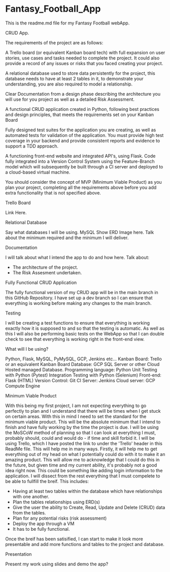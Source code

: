 # Fantasy_Football_App
This is the readme.md file for my Fantasy Football webApp.

CRUD App.

The requirements of the project are as follows:

A Trello board (or equivalent Kanban board tech) with full expansion
on user stories, use cases and tasks needed to complete the project.
It could also provide a record of any issues or risks that you faced
creating your project.

A relational database used to store data persistently for the
project, this database needs to have at least 2 tables in it, to
demonstrate your understanding, you are also required to model a
relationship.

Clear Documentation from a design phase describing the architecture
you will use for you project as well as a detailed Risk Assessment.

A functional CRUD application created in Python, following best
practices and design principles, that meets the requirements set on
your Kanban Board

Fully designed test suites for the application you are creating, as
well as automated tests for validation of the application. You must
provide high test coverage in your backend and provide consistent
reports and evidence to support a TDD approach.

A functioning front-end website and integrated API's, using Flask.
Code fully integrated into a Version Control System using the
Feature-Branch model which will subsequently be built through a CI
server and deployed to a cloud-based virtual machine.

You should consider the concept of MVP (Minimum Viable Product) as you
plan your project, completing all the requirements above before you add
extra functionality that is not specified above.


Trello Board

Link Here.


Relational Database

Say what databases I will be using.
MySQL
Show ERD Image here.
Talk about the minimum required and the minimum I will deliver.


Documentation

I will talk about what I intend the app to do and how here.
Talk about:
- The architecture of the project.
- The Risk Assesment undertaken.


Fully Functional CRUD Application

The fully functional version of my CRUD app will be in the main branch in this GitHub Repository.
I have set up a dev branch so I can ensure that everything is working before making any changes to the main branch.


Testing

I will be creating a test functions to ensure that everything is working exactly how it is supposed to and so that the testing is automatic.
As well as this I will also be performing basic tests on the WebApp so that I can double check to see that everything is working right in the front-end view.


What will I be using?

Python, Flask, MySQL, PyMySQL, GCP, Jenkins etc...
Kanban Board: Trello or an equivalent Kanban Board
Database: GCP SQL Server or other Cloud Hosted managed Database.
Programming language: Python
Unit Testing with Python (Pytest)
Integration Testing with Python (Selenium)
Front-end: Flask (HTML)
Version Control: Git
CI Server: Jenkins
Cloud server: GCP Compute Engine


Minimum Viable Product

With this being my first project, I am not expecting everything to go perfectly to plan and I understand that there will be times when I get stuck on certain areas. With this in mind I need to set the standard for the minimum viable product. This will be the absolute minimum that I intend to finish and have fully working by the time the project is due.
I will be using the MoSCoW method of planning so that I can look at everything I must, probably should, could and would do - if time and skill forbid it. I will be using Trello, which I have posted the link to under the 'Trello' header in this ReadMe file. This will help me in many ways. Firstly, it will help me to get everything out of my head on what I potentially could do with it to make it an amazing product. This will allow me to acknowledge that I could do this in the future, but given time and my current ability, it's probably not a good idea right now. This could be something like adding login information to the application.
I will dissect from the rest everything that I must compelete to be able to fullfill the breif. This includes:
- Having at least two tables within the database which have relationships with one another.
- Plan the tables relationships using ERD(s) 
- Give the user the ability to Create, Read, Update and Delete (CRUD) data from the tables.
- Plan for any potential risks (risk assessment)
- Deploy the app through a VM
- It has to be fully functional.

Once the breif has been satisified, I can start to make it look more presentable and add more functions and tables to the project and database.


Presentation

Present my work using slides and demo the app?
